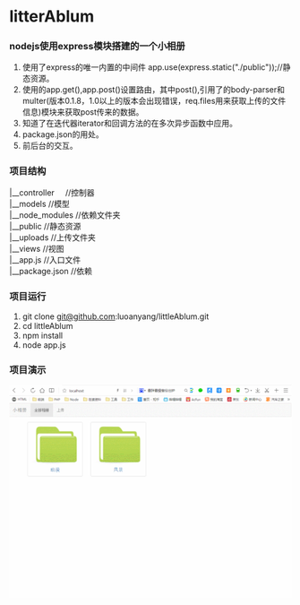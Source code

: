 # litterAblum
### nodejs使用express模块搭建的一个小相册

1. 使用了express的唯一内置的中间件 app.use(express.static("./public"));//静态资源。
2. 使用的app.get(),app.post()设置路由，其中post(),引用了的body-parser和multer(版本0.1.8，1.0以上的版本会出现错误，req.files用来获取上传的文件信息)模块来获取post传来的数据。
3. 知道了在迭代器iterator和回调方法的在多次异步函数中应用。
4. package.json的用处。
5. 前后台的交互。
 
### 项目结构
|__controller     //控制器        
|__models         //模型  
|__node_modules   //依赖文件夹  
|__public         //静态资源  
|__uploads        //上传文件夹  
|__views          //视图  
|__app.js         //入口文件  
|__package.json   //依赖
 
### 项目运行  
1. git clone git@github.com:luoanyang/littleAblum.git
2. cd littleAblum
3. npm install
4. node app.js

### 项目演示
![项目演示](resoure/demo.gif)

